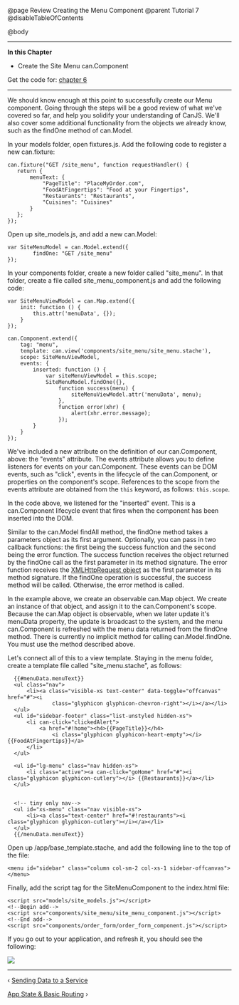@page Review Creating the Menu Component
@parent Tutorial 7
@disableTableOfContents

@body

- - - -
**In this Chapter**
 - Create the Site Menu can.Component

Get the code for: [chapter 6](https://github.com/bitovi/canjs/blob/guides-overhaul/guides/examples/PlaceMyOrder/ch-6_canjs-getting-started.zip?raw=true)

- - -

We should know enough at this point to successfully create our Menu component.
Going through the steps will be a good review of what we've covered so far,
and help you solidify your understanding of CanJS. We'll also cover some
additional functionality from the objects we already know, such as the findOne
method of can.Model.

In your models folder, open fixtures.js. Add the following code to register a
new can.fixture:

```
can.fixture("GET /site_menu", function requestHandler() {
   return {
	   menuText: {
		   "PageTitle": "PlaceMyOrder.com",
		   "FoodAtFingertips": "Food at your Fingertips",
		   "Restaurants": "Restaurants",
		   "Cuisines": "Cuisines"
	   }
   };
});
```

Open up site_models.js, and add a new can.Model:

```
var SiteMenuModel = can.Model.extend({
		findOne: "GET /site_menu"
});
```

In your components folder, create a new folder called "site_menu". In that
folder, create a file called site_menu_component.js and add the following code:

```
var SiteMenuViewModel = can.Map.extend({
	init: function () {
		this.attr('menuData', {});
	}
});

can.Component.extend({
	tag: "menu",
	template: can.view('components/site_menu/site_menu.stache'),
	scope: SiteMenuViewModel,
	events: {
		inserted: function () {
			var siteMenuViewModel = this.scope;
			SiteMenuModel.findOne({},
				function success(menu) {
					siteMenuViewModel.attr('menuData', menu);
				},
				function error(xhr) {
					alert(xhr.error.message);
				});
		}
	}
});
```

We've included a new attribute on the definition of our can.Component, above:
the "events" attribute. The events attribute allows you to define listeners
for events on your can.Component. These events can be DOM events, such as
"click", events in the lifecycle of the can.Component, or properties on the
component's scope. References to the scope from the events attribute are
obtained from the `this` keyword, as follows: `this.scope`.

In the code above, we listened for the "inserted" event. This is a
can.Component lifecycle event that fires when the component has been inserted
into the DOM.

Similar to the can.Model findAll method, the findOne method takes a parameters
object as its first argument. Optionally, you can pass in two callback
functions: the first being the success function and the second being the error
function. The success function receives the object returned by the findOne
call as the first parameter in its method signature. The error function
receives the [XMLHttpRequest object](https://developer.mozilla.org/en-US/docs/Web/API/XMLHttpRequest)
as the first parameter in its method
signature. If the findOne operation is successful, the success method will be
called. Otherwise, the error method is called.

In the example above, we create an observable can.Map object. We create an
instance of that object, and assign it to the can.Component's scope. Because
the can.Map object is observable, when we later update it's menuData property,
the update is broadcast to the system, and the menu can.Component is refreshed
with the menu data returned from the findOne method. There is currently no
implicit method for calling can.Model.findOne. You must use the method
described above.

Let's connect all of this to a view template. Staying in the menu folder,
create a template file called "site_menu.stache", as follows:

```
  {{#menuData.menuText}}
  <ul class="nav">
      <li><a class="visible-xs text-center" data-toggle="offcanvas" href="#"><i
              class="glyphicon glyphicon-chevron-right"></i></a></li>
  </ul>
  <ul id="sidebar-footer" class="list-unstyled hidden-xs">
      <li can-click="clickedAlert">
          <a href="#!home"><h4>{{PageTitle}}</h4>
              <i class="glyphicon glyphicon-heart-empty"></i>{{FoodAtFingertips}}</a>
      </li>
  </ul>

  <ul id="lg-menu" class="nav hidden-xs">
      <li class="active"><a can-click="goHome" href="#"><i class="glyphicon glyphicon-cutlery"></i> {{Restaurants}}</a></li>
  </ul>


  <!-- tiny only nav-->
  <ul id="xs-menu" class="nav visible-xs">
      <li><a class="text-center" href="#!restaurants"><i class="glyphicon glyphicon-cutlery"></i></a></li>
  </ul>
  {{/menuData.menuText}}
```

Open up /app/base_template.stache, and add the following line to the top of
the file:

```
<menu id="sidebar" class="column col-sm-2 col-xs-1 sidebar-offcanvas"></menu>
```

Finally, add the script tag for the SiteMenuComponent to the index.html file:

```
<script src="models/site_models.js"></script>
<!--Begin add-->
<script src="components/site_menu/site_menu_component.js"></script>
<!--End add-->
<script src="components/order_form/order_form_component.js"></script>
```

If you go out to your application, and refresh it, you should see the following:

![](../can/guides/images/6_reinforcing_concepts/MenuComponentAdded.png)

- - -

<span class="pull-left">&lsaquo; [Sending Data to a Service](Models2.html)</span>

<span class="pull-right">[App State & Basic Routing](State.html) &rsaquo;</span>
